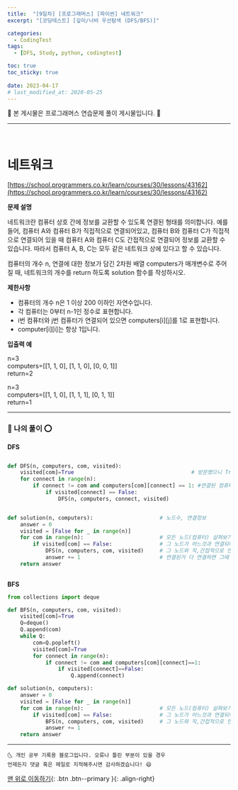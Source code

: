 ```yaml
---
title:  "[9일차] [프로그래머스] [파이썬] 네트워크" 
excerpt: "[코딩테스트] [깊이/너비 우선탐색 (DFS/BFS)]"

categories:
  - CodingTest
tags:
  - [DFS, Study, python, codingtest]

toc: true
toc_sticky: true
 
date: 2023-04-17
# last_modified_at: 2020-05-25
---
```


🎀 본 게시물은 프로그래머스 연습문제 풀이 게시물입니다. 🎀 

---
<br>

# 네트워크

[https://school.programmers.co.kr/learn/courses/30/lessons/43162](https://school.programmers.co.kr/learn/courses/30/lessons/43162)

__문제 설명__

네트워크란 컴퓨터 상호 간에 정보를 교환할 수 있도록 연결된 형태를 의미합니다. 예를 들어, 컴퓨터 A와 컴퓨터 B가 직접적으로 연결되어있고, 컴퓨터 B와 컴퓨터 C가 직접적으로 연결되어 있을 때 컴퓨터 A와 컴퓨터 C도 간접적으로 연결되어 정보를 교환할 수 있습니다. 따라서 컴퓨터 A, B, C는 모두 같은 네트워크 상에 있다고 할 수 있습니다.

컴퓨터의 개수 n, 연결에 대한 정보가 담긴 2차원 배열 computers가 매개변수로 주어질 때, 네트워크의 개수를 return 하도록 solution 함수를 작성하시오.

__제한사항__

+ 컴퓨터의 개수 n은 1 이상 200 이하인 자연수입니다.
+ 각 컴퓨터는 0부터 n-1인 정수로 표현합니다.
+ i번 컴퓨터와 j번 컴퓨터가 연결되어 있으면 computers[i][j]를 1로 표현합니다.
+ computer[i][i]는 항상 1입니다.

__입출력 예__

n=3                                         <br>
computers=[[1, 1, 0], [1, 1, 0], [0, 0, 1]] <br>
return=2                                    <br>

n=3                                         <br>
computers=[[1, 1, 0], [1, 1, 1], [0, 1, 1]] <br>
return=1                                    <br>

---

### 🚀 나의 풀이 ⭕

__DFS__

```python

def DFS(n, computers, com, visited):
    visited[com]=True                                     # 방문했으니 True
    for connect in range(n):
        if connect != com and computers[com][connect] == 1: #연결된 컴퓨터
            if visited[connect] == False:
                DFS(n, computers, connect, visited)


def solution(n, computers):                     # 노드수, 연결정보
    answer = 0
    visited = [False for _ in range(n)]
    for com in range(n):                        # 모든 노드(컴퓨터) 살펴보기
        if visited[com] == False:               # 그 노드가 어느것과 연결되어 있지 않다면
            DFS(n, computers, com, visited)     # 그 노드와 직,간접적으로 연결되어있는것을 DFS로 찾아보자
            answer += 1                         # 연결된거 다 연결하면 그때 하다로 연결 더해주고 
    return answer
    
```

__BFS__

```python
from collections import deque

def BFS(n, computers, com, visited):
    visited[com]=True
    Q=deque()
    Q.append(com)
    while Q:
        com=Q.popleft()
        visited[com]=True 
        for connect in range(n):
            if connect != com and computers[com][connect]==1:
                if visited[connect]==False:
                    Q.append(connect)

def solution(n, computers):
    answer = 0
    visited = [False for _ in range(n)]
    for com in range(n):                        # 모든 노드(컴퓨터) 살펴보기
        if visited[com] == False:               # 그 노드가 어느것과 연결되어 있지 않다면
            BFS(n, computers, com, visited)     # 그 노드와 직,간접적으로 연결되어있는것을 BFS로 찾아보자
            answer += 1
    return answer

```


***
    🌜 개인 공부 기록용 블로그입니다. 오류나 틀린 부분이 있을 경우 
    언제든지 댓글 혹은 메일로 지적해주시면 감사하겠습니다! 😄

[맨 위로 이동하기](#){: .btn .btn--primary }{: .align-right}